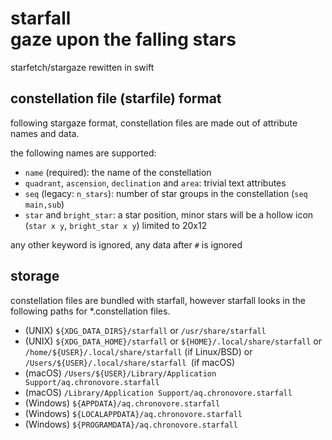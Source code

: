 # starfall<br/>gaze upon the falling stars


starfetch/stargaze rewitten in swift

## constellation file (starfile) format

following stargaze format, constellation files are made out of attribute names and data.

the following names are supported:

- `name` (required): the name of the constellation
- `quadrant`, `ascension`, `declination` and `area`: trivial text attributes
- `seq` (legacy: `n_stars`): number of star groups in the constellation (`seq main,sub`)
- `star` and `bright_star`: a star position, minor stars will be a hollow icon (`star x y`, `bright_star x y`) limited to 20x12

any other keyword is ignored, any data after `#` is ignored

## storage

constellation files are bundled with starfall, however starfall looks in the following paths for *.constellation files.

- (UNIX) `${XDG_DATA_DIRS}/starfall` or `/usr/share/starfall`
- (UNIX) `${XDG_DATA_HOME}/starfall` or `${HOME}/.local/share/starfall` or `/home/${USER}/.local/share/starfall` (if Linux/BSD) or `/Users/${USER}/.local/share/starfall `(if macOS)
- (macOS) `/Users/${USER}/Library/Application Support/aq.chronovore.starfall`
- (macOS) `/Library/Application Support/aq.chronovore.starfall`
- (Windows) `${APPDATA}/aq.chronovore.starfall`
- (Windows) `${LOCALAPPDATA}/aq.chronovore.starfall`
- (Windows) `${PROGRAMDATA}/aq.chronovore.starfall`
